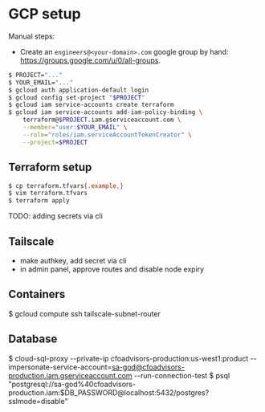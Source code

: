 # GCP setup

Manual steps:

- Create an `engineers@<your-domain>.com` google group by hand: https://groups.google.com/u/0/all-groups.

```bash
$ PROJECT="..."
$ YOUR_EMAIL="..."
$ gcloud auth application-default login
$ gcloud config set-project "$PROJECT"
$ gcloud iam service-accounts create terraform
$ gcloud iam service-accounts add-iam-policy-binding \
    terraform@$PROJECT.iam.gserviceaccount.com \
    --member="user:$YOUR_EMAIL" \
    --role="roles/iam.serviceAccountTokenCreator" \
    --project=$PROJECT
```

## Terraform setup

```bash
$ cp terraform.tfvars{.example,}
$ vim terraform.tfvars
$ terraform apply
```

TODO: adding secrets via cli

## Tailscale

- make authkey, add secret via cli
- in admin panel, approve routes and disable node expiry

## Containers

$ gcloud compute ssh tailscale-subnet-router

## Database

$ cloud-sql-proxy --private-ip cfoadvisors-production:us-west1:product --impersonate-service-account=sa-god@cfoadvisors-production.iam.gserviceaccount.com --run-connection-test 
$ psql "postgresql://sa-god%40cfoadvisors-production.iam:$DB_PASSWORD@localhost:5432/postgres?sslmode=disable"
